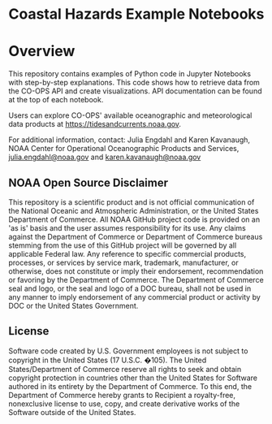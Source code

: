 # Coastal Hazards Example Notebooks

# Overview

This repository contains examples of Python code in Jupyter Notebooks with step-by-step explanations. This code shows how to retrieve data from the CO-OPS API and create visualizations. API documentation can be found at the top of each notebook. 

Users can explore CO-OPS' available oceanographic and meteorological data products at https://tidesandcurrents.noaa.gov.

For additional information, contact:
Julia Engdahl and Karen Kavanaugh,
NOAA Center for Operational Oceanographic Products and Services,
julia.engdahl@noaa.gov and karen.kavanaugh@noaa.gov

## NOAA Open Source Disclaimer

This repository is a scientific product and is not official communication of the National Oceanic and Atmospheric Administration, or the United States Department of Commerce. All NOAA GitHub project code is provided on an 'as is' basis and the user assumes responsibility for its use. Any claims against the Department of Commerce or Department of Commerce bureaus stemming from the use of this GitHub project will be governed by all applicable Federal law. Any reference to specific commercial products, processes, or services by service mark, trademark, manufacturer, or otherwise, does not constitute or imply their endorsement, recommendation or favoring by the Department of Commerce. The Department of Commerce seal and logo, or the seal and logo of a DOC bureau, shall not be used in any manner to imply endorsement of any commercial product or activity by DOC or the United States Government.

## License

Software code created by U.S. Government employees is not subject to copyright in the United States (17 U.S.C. �105). The United States/Department of Commerce reserve all rights to seek and obtain copyright protection in countries other than the United States for Software authored in its entirety by the Department of Commerce. To this end, the Department of Commerce hereby grants to Recipient a royalty-free, nonexclusive license to use, copy, and create derivative works of the Software outside of the United States.
